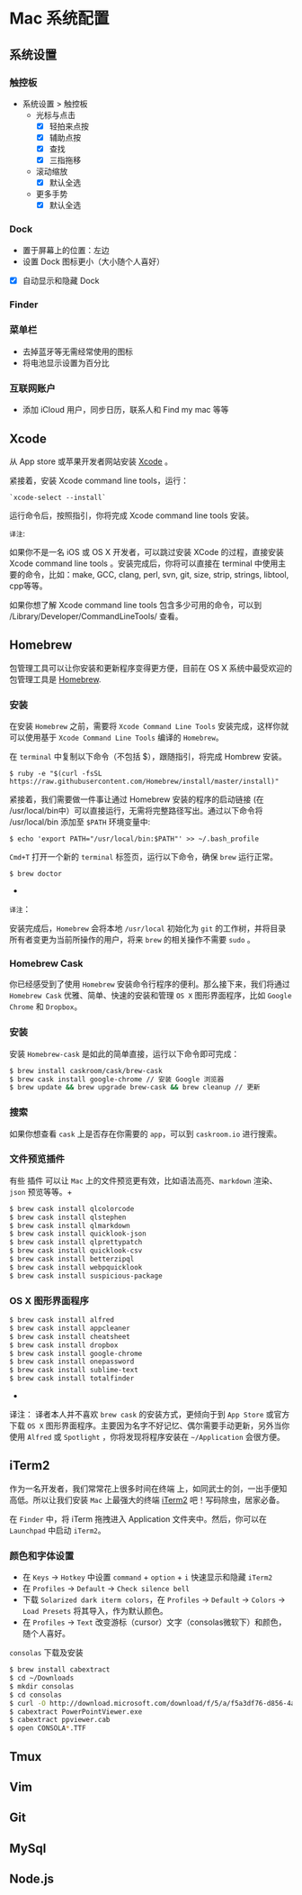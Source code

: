 # Mac 系统配置

## 系统设置

### 触控板

- 系统设置 > 触控板
     - 光标与点击
        - [x] 轻拍来点按
        - [x] 辅助点按
        - [x] 查找
        - [x] 三指拖移
    - 滚动缩放
        - [x] 默认全选
    - 更多手势
        - [x] 默认全选

### Dock

- 置于屏幕上的位置：左边
- 设置 Dock 图标更小（大小随个人喜好）
- [x] 自动显示和隐藏 Dock        

### Finder

### 菜单栏

- 去掉蓝牙等无需经常使用的图标
- 将电池显示设置为百分比

### 互联网账户

- 添加 iCloud 用户，同步日历，联系人和 Find my mac 等等


## Xcode

从 App store 或苹果开发者网站安装 [Xcode](https://developer.apple.com/xcode/) 。

紧接着，安装 Xcode command line tools，运行：

    `xcode-select --install`
    
运行命令后，按照指引，你将完成 Xcode command line tools 安装。

`译注`:

如果你不是一名 iOS 或 OS X 开发者，可以跳过安装 XCode 的过程，直接安装 Xcode command line tools 。安装完成后，你将可以直接在 terminal 中使用主要的命令，比如：make, GCC, clang, perl, svn, git, size, strip, strings, libtool, cpp等等。

如果你想了解 Xcode command line tools 包含多少可用的命令，可以到 /Library/Developer/CommandLineTools/ 查看。


## Homebrew

包管理工具可以让你安装和更新程序变得更方便，目前在 OS X 系统中最受欢迎的包管理工具是 [Homebrew](https://brew.sh).

### 安装

在安装 `Homebrew` 之前，需要将 `Xcode Command Line Tools` 安装完成，这样你就可以使用基于 `Xcode Command Line Tools` 编译的 `Homebrew`。

在 `terminal` 中复制以下命令（不包括 $），跟随指引，将完成 Hombrew 安装。

``$ ruby -e "$(curl -fsSL https://raw.githubusercontent.com/Homebrew/install/master/install)"
``

紧接着，我们需要做一件事让通过 Homebrew 安装的程序的启动链接 (在 /usr/local/bin中）可以直接运行，无需将完整路径写出。通过以下命令将 /usr/local/bin 添加至 `$PATH` 环境变量中:

``
$ echo 'export PATH="/usr/local/bin:$PATH"' >> ~/.bash_profile
``

`Cmd+T` 打开一个新的 `terminal` 标签页，运行以下命令，确保 `brew` 运行正常。

``$ brew doctor``

-
`译注`：

安装完成后，`Homebrew` 会将本地 `/usr/local` 初始化为 `git` 的工作树，并将目录所有者变更为当前所操作的用户，将来 `brew` 的相关操作不需要 `sudo` 。

### Homebrew Cask

你已经感受到了使用 `Homebrew` 安装命令行程序的便利。那么接下来，我们将通过 `Homebrew Cask` 优雅、简单、快速的安装和管理 `OS X` 图形界面程序，比如 `Google Chrome` 和 `Dropbox`。

### 安装

安装 `Homebrew-cask` 是如此的简单直接，运行以下命令即可完成：

```bash
$ brew install caskroom/cask/brew-cask
$ brew cask install google-chrome // 安装 Google 浏览器
$ brew update && brew upgrade brew-cask && brew cleanup // 更新
```

### 搜索

如果你想查看 `cask` 上是否存在你需要的 `app`，可以到 `caskroom.io` 进行搜索。

### 文件预览插件

有些 插件 可以让 `Mac` 上的文件预览更有效，比如语法高亮、`markdown` 渲染、`json` 预览等等。+

```bash
$ brew cask install qlcolorcode
$ brew cask install qlstephen
$ brew cask install qlmarkdown
$ brew cask install quicklook-json
$ brew cask install qlprettypatch
$ brew cask install quicklook-csv
$ brew cask install betterzipql
$ brew cask install webpquicklook
$ brew cask install suspicious-package
```

### OS X 图形界面程序

```bash
$ brew cask install alfred
$ brew cask install appcleaner
$ brew cask install cheatsheet
$ brew cask install dropbox
$ brew cask install google-chrome
$ brew cask install onepassword
$ brew cask install sublime-text
$ brew cask install totalfinder
```

-
译注： 译者本人并不喜欢 `brew cask` 的安装方式，更倾向于到 `App Store` 或官方下载 `OS X` 图形界面程序。主要因为名字不好记忆、偶尔需要手动更新，另外当你使用 `Alfred` 或 `Spotlight` ，你将发现将程序安装在 `~/Application` 会很方便。


## iTerm2

作为一名开发者，我们常常花上很多时间在终端 上，如同武士的剑，一出手便知高低。所以让我们安装 `Mac` 上最强大的终端 [iTerm2](http://www.iterm2.com/) 吧！写码除虫，居家必备。

在 `Finder` 中，将 iTerm 拖拽进入 Application 文件夹中。然后，你可以在 `Launchpad` 中启动 `iTerm2`。

### 颜色和字体设置

- 在 `Keys` -> `Hotkey` 中设置 `command` + `option` + `i` 快速显示和隐藏 `iTerm2`
- 在 `Profiles` -> `Default` -> `Check silence bell`
- 下载 `Solarized dark iterm colors`，在 `Profiles` -> `Default` -> `Colors` -> `Load Presets` 将其导入，作为默认颜色。
- 在 `Profiles` -> `Text` 改变游标（cursor）文字（consolas微软下）和颜色，随个人喜好。

`consolas` 下载及安装

```bash
$ brew install cabextract
$ cd ~/Downloads
$ mkdir consolas
$ cd consolas
$ curl -O http://download.microsoft.com/download/f/5/a/f5a3df76-d856-4a61-a6bd-722f52a5be26/PowerPointViewer.exe
$ cabextract PowerPointViewer.exe
$ cabextract ppviewer.cab
$ open CONSOLA*.TTF
```


## Tmux

## Vim

## Git

## MySql

## Node.js


